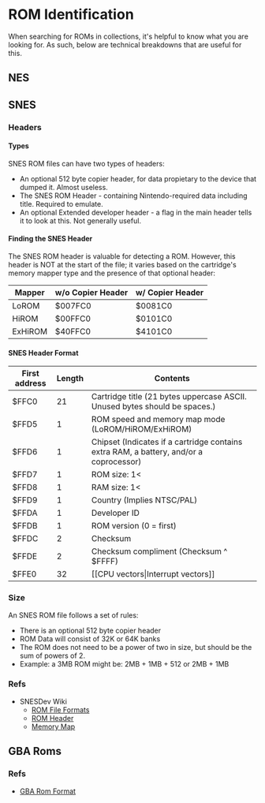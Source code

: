 # ROM Identification

When searching for ROMs in collections, it's helpful to know what you are looking for. As such, below are technical breakdowns that are useful for this.


## NES

## SNES
### Headers
#### Types
SNES ROM files can have two types of headers:
- An optional 512 byte copier header, for data propietary to the device that dumped it. Almost useless.
- The SNES ROM Header - containing Nintendo-required data including title. Required to emulate.
- An optional Extended developer header - a flag in the main header tells it to look at this. Not generally useful.

#### Finding the SNES Header
The SNES ROM header is valuable for detecting a ROM. However, this header is NOT at the start of the file; it varies based on the cartridge's memory mapper type and the presence of that optional header:

| Mapper  | w/o Copier Header | w/ Copier Header |
|---------|-------------------|------------------|
| LoROM   | $007FC0           | $0081C0          |
| HiROM   | $00FFC0           | $0101C0          |
| ExHiROM | $40FFC0           | $4101C0          |

#### SNES Header Format
| First address | Length | Contents                                                                               |
|---------------|--------|----------------------------------------------------------------------------------------|
| $FFC0         | 21     | Cartridge title (21 bytes uppercase ASCII. Unused bytes should be spaces.)             |
| $FFD5         | 1      | ROM speed and memory map mode (LoROM/HiROM/ExHiROM)                                    |
| $FFD6         | 1      | Chipset (Indicates if a cartridge contains extra RAM, a battery, and/or a coprocessor) |
| $FFD7         | 1      | ROM size: 1<                                                                           |
| $FFD8         | 1      | RAM size: 1<                                                                           |
| $FFD9         | 1      | Country (Implies NTSC/PAL)                                                             |
| $FFDA         | 1      | Developer ID                                                                           |
| $FFDB         | 1      | ROM version (0 = first)                                                                |
| $FFDC         | 2      | Checksum                                                                               |
| $FFDE         | 2      | Checksum compliment (Checksum ^ $FFFF)                                                 |
| $FFE0         | 32     | [[CPU vectors\|Interrupt vectors]]                                                     |

### Size
An SNES ROM file follows a set of rules:
- There is an optional 512 byte copier header
- ROM Data will consist of 32K or 64K banks
- The ROM does not need to be a power of two in size, but should be the sum of powers of 2.
- Example: a 3MB ROM might be: 2MB + 1MB + 512 or 2MB + 1MB

### Refs
- SNESDev Wiki
  - [ROM File Formats](https://snes.nesdev.org/wiki/ROM_file_formats)
  - [ROM Header](https://snes.nesdev.org/wiki/ROM_header)
  - [Memory Map](https://snes.nesdev.org/wiki/Memory_map)

## GBA Roms

### Refs
- [GBA Rom Format](http://problemkaputt.de/gbatek-gba-cartridge-header.htm)